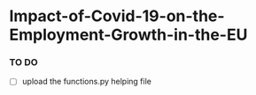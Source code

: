 # Impact-of-Covid-19-on-the-Employment-Growth-in-the-EU

### TO DO 

- [ ] upload the functions.py helping file
